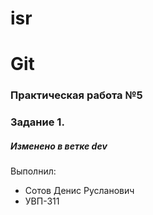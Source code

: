 # isr
# Git
### Практическая работа №5
### Задание 1.
##### Изменено в ветке dev

Выполнил:
* Сотов Денис Русланович
* УВП-311
